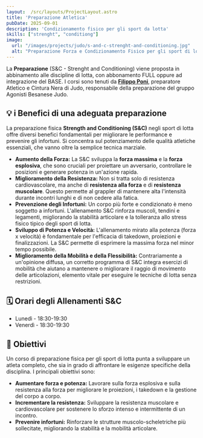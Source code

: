 ```yaml
---
layout:  /src/layouts/ProjectLayout.astro
title: 'Preparazione Atletica'
pubDate: 2025-09-01
description: 'Condizionamento fisico per gli sport da lotta'
skills: ["strenght", "conditiong"]
image:
  url: "/images/projects/judo/s-and-c-strenght-and-conditioning.jpg"
  alt: "Preparazione Forza e Condizionamento Fisico per gli sport di lotta"
--- 
```


La **Preparazione** (S&C - Strenght and Conditioning) viene proposta in abbinamento alle discipline di lotta, con abbonamento FULL oppure ad integrazione del BASE. I corsi sono tenuti da <a href="https://www.instagram.com/filippo_poni/">**Filippo Poni**</a>, preparatore Atletico e Cintura Nera di Judo, responsabile della preparazione del gruppo Agonisti Besanese Judo.

## 💡 i Benefici di una adeguata preparazione

La preparazione fisica **Strength and Conditioning (S&C)** negli sport di lotta offre diversi benefici fondamentali per migliorare le performance e prevenire gli infortuni. Si concentra sul potenziamento delle qualità atletiche essenziali, che vanno oltre la semplice tecnica marziale.

* **Aumento della Forza:** La S&C sviluppa la **forza massima** e la **forza esplosiva**, che sono cruciali per proiettare un avversario, controllare le posizioni e generare potenza in un'azione rapida. 
* **Miglioramento della Resistenza:** Non si tratta solo di resistenza cardiovascolare, ma anche di **resistenza alla forza** e di **resistenza muscolare**. Questo permette al grappler di mantenere alta l'intensità durante incontri lunghi e di non cedere alla fatica.
* **Prevenzione degli Infortuni:** Un corpo più forte e condizionato è meno soggetto a infortuni. L'allenamento S&C rinforza muscoli, tendini e legamenti, migliorando la stabilità articolare e la tolleranza allo stress fisico tipico degli sport di lotta.
* **Sviluppo di Potenza e Velocità:** L'allenamento mirato alla potenza (forza x velocità) è fondamentale per l'efficacia di takedown, proiezioni e finalizzazioni. La S&C permette di esprimere la massima forza nel minor tempo possibile.
* **Miglioramento della Mobilità e della Flessibilità:** Contrariamente a un'opinione diffusa, un corretto programma di S&C integra esercizi di mobilità che aiutano a mantenere o migliorare il raggio di movimento delle articolazioni, elemento vitale per eseguire le tecniche di lotta senza restrizioni.

## 🗓️ Orari degli Allenamenti S&C

- Lunedì - 18:30-19:30
- Venerdì - 18:30-19:30

## 🎯 Obiettivi

Un corso di preparazione fisica per gli sport di lotta punta a sviluppare un atleta completo, che sia in grado di affrontare le esigenze specifiche della disciplina. I principali obiettivi sono:
* **Aumentare forza e potenza:** Lavorare sulla forza esplosiva e sulla resistenza alla forza per migliorare le proiezioni, i takedown e la gestione del corpo a corpo.
* **Incrementare la resistenza:** Sviluppare la resistenza muscolare e cardiovascolare per sostenere lo sforzo intenso e intermittente di un incontro.
* **Prevenire infortuni:** Rinforzare le strutture muscolo-scheletriche più sollecitate, migliorando la stabilità e la mobilità articolare.

